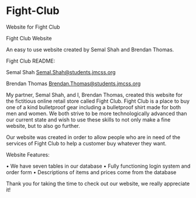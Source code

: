 # Fight-Club
Website for Fight Club

Fight Club Website

An easy to use website created by Semal Shah and Brendan Thomas.

Fight Club README:

Semal Shah Semal.Shah@students.jmcss.org

Brendan Thomas Brendan.Thomas@students.jmcss.org

My partner, Semal Shah, and I, Brendan Thomas, created this website for the fictitious online retail store called Fight Club. Fight Club is a place to buy one of a kind bulletproof gear including a bulletproof shirt made for both men and women. We both strive to be more technologically advanced than our current state and wish to use these skills to not only make a fine website, but to also go further.

Our website was created in order to allow people who are in need of the services of Fight Club to help a customer buy whatever they want.

Website Features:

•	We have seven tables in our database
• Fully functioning login system and order form 
• Descriptions of items and prices come from the database

Thank you for taking the time to check out our website, we really appreciate it!
